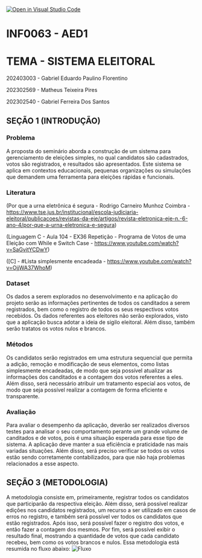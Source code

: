 [![Open in Visual Studio Code](https://classroom.github.com/assets/open-in-vscode-2e0aaae1b6195c2367325f4f02e2d04e9abb55f0b24a779b69b11b9e10269abc.svg)](https://classroom.github.com/online_ide?assignment_repo_id=17224757&assignment_repo_type=AssignmentRepo)
# INF0063 - AED1
# TEMA - SISTEMA ELEITORAL

202403003 - Gabriel Eduardo Paulino Florentino

202302569 - Matheus Teixeira Pires

202302540 - Gabriel Ferreira Dos Santos

## SEÇÃO 1 (INTRODUÇÃO)
### Problema
A proposta do seminário aborda a construção de um sistema para gerenciamento de eleições simples, no qual candidatos são cadastrados, votos são registrados, e resultados são apresentados. Este sistema se aplica em contextos educacionais, pequenas organizações ou simulações que demandem uma ferramenta para eleições rápidas e funcionais. 
### Literatura
(Por que a urna eletrônica é segura - Rodrigo Carneiro Munhoz Coimbra - https://www.tse.jus.br/institucional/escola-judiciaria-eleitoral/publicacoes/revistas-da-eje/artigos/revista-eletronica-eje-n.-6-ano-4/por-que-a-urna-eletronica-e-segura)

(Linguagem C - Aula 104 - EX36 Repetição - Programa de Votos de uma Eleição com While e Switch Case - https://www.youtube.com/watch?v=SaGvitYCDwY)

([C] - #Lista simplesmente encadeada - https://www.youtube.com/watch?v=OjjWA37WhoM)

### Dataset
Os dados a serem explorados no desenvolvimento e na aplicação do projeto serão as informações pertinentes de todos os canditados a serem registrados, bem como o registro de todos os seus respectivos votos recebidos. Os dados referentes aos eleitores não serão explorados, visto que a aplicação busca adotar a ideia de sigilo eleitoral. Além disso, também serão tratatos os votos nulos e brancos.

### Métodos

Os candidatos serão registrados em uma estrutura sequencial que permita a adição, remoção e modificação de seus elementos, como listas simplesmente encadeadas, de modo que seja possível atualizar as informações dos canditados e a contagem dos votos referentes a eles. Além disso, será necessário atribuir um tratamento especial aos votos, de modo que seja possível realizar a contagem de forma eficiente e transparente.

### Avaliação

Para avaliar o desempenho da aplicação, deverão ser realizados diversos testes para analisar o seu comportamento perante um grande volume de canditados e de votos, pois é uma situação esperada para esse tipo de sistema. A aplicação deve manter a sua eficiência e praticidade nas mais variadas situações. Além disso, será preciso verificar se todos os votos estão sendo corretamente contabilizados, para que não haja problemas relacionados a esse aspecto.

## SEÇÃO 3 (METODOLOGIA)
A metodologia consiste em, primeiramente, registrar todos os candidatos que participarão da respectiva eleição. Além disso, será possível realizar edições nos candidatos registrados, um recurso a ser utilizado em casos de erros no registro, e também será possível ver todos os candidatos que estão registrados. Após isso, será possível fazer o registro dos votos, e então fazer a contagem dos mesmos. Por fim, será possível exibir o resultado final, mostrando a quantidade de votos que cada candidato recebeu, bem como os votos brancos e nulos. Essa metodologia está resumida no fluxo abaixo:
![Fluxo](https://github.com/user-attachments/assets/299c1bc2-0f1e-44c9-bb26-f440761819f3)
